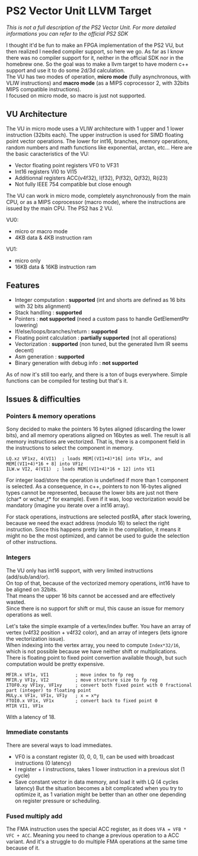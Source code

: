 # PS2 Vector Unit LLVM Target 
_This is not a full description of the PS2 Vector Unit. For more detailed informations you can refer to the official PS2 SDK_  

I thought it'd be fun to make an FPGA implementation of the PS2 VU, but then realized I needed compiler support, so here we go.
As far as I know there was no compiler support for it, neither in the official SDK nor in the homebrew one. 
So the goal was to make a llvm target to have modern c++ support and use it to do some 2d/3d calculation.  
The VU has two modes of operation, **micro mode** (fully asynchronous, with VLIW instructions) and **macro mode** (as a MIPS coprocessor 2, with 32bits MIPS compatible instructions).  
I focused on micro mode, so macro is just not supported.

## VU Architecture
The VU in micro mode uses a VLIW architecture with 1 upper and 1 lower instruction (32bits each).
The upper instruction is used for SIMD floating point vector operations. The lower for int16, branches, memory operations, random numbers and math functions like exponential, arctan, etc...
Here are the basic caracteristics of the VU:
- Vector floating point registers VF0 to VF31
- Int16 registers VI0 to VI15
- Additionnal registers ACC(v4f32), I(f32), P(f32), Q(f32), R(i23)
- Not fully IEEE 754 compatible but close enough

The VU can work in micro mode, completely asynchronously from the main CPU, or as a MIPS coprocessor (macro mode), where the instructions are issued by the main CPU.
The PS2 has 2 VU.  

VU0:
- micro or macro mode
- 4KB data & 4KB instruction ram

VU1:
- micro only
- 16KB data & 16KB instruction ram

## Features
- Integer computation : **supported** (int and shorts are defined as 16 bits with 32 bits alignment)
- Stack handling : **supported**
- Pointers : **not supported** (need a custom pass to handle GetElementPtr lowering)
- If/else/loops/branches/return : **supported**
- Floating point calculation : **partially supported** (not all operations)
- Vectorization : **supported** (non tuned, but the generated llvm IR seems decent)
- Asm generation : **supported**
- Binary generation with debug info : **not supported**

As of now it's still too early, and there is a ton of bugs everywhere. Simple functions can be compiled for testing but that's it.

## Issues & difficulties
### Pointers & memory operations
Sony decided to make the pointers 16 bytes aligned (discarding the lower bits), and all memory operations aligned on 16bytes as well.
The result is all memory instructions are vectorized. That is, there is a component field in the instructions to select the component in memory.
```
LQ.xz VF1xz, 4(VI1)  ; loads MEM[(VI1+4)*16] into VF1x, and MEM[(VI1+4)*16 + 8] into VF1z
ILW.w VI2, 4(VI1)  ; loads MEM[(VI1+4)*16 + 12] into VI1
```
For integer load/store the operation is undefined if more than 1 component is selected.
As a consequence, in c++, pointers to non 16-bytes aligned types cannot be represented, because the lower bits are just not there (char* or wchar_t* for example).
Even if it was, loop vectorization would be mandatory (imagine you iterate over a int16 array).
  
For stack operations, instructions are selected postRA, after stack lowering, because we need the exact address (modulo 16) to select the right instruction.
Since this happens pretty late in the compilation, it means it might no be the most optimized, and cannot be used to guide the selection of other instructions.

### Integers
The VU only has int16 support, with very limited instructions (add/sub/and/or).  
On top of that, because of the vectorized memory operations, int16 have to be aligned on 32bits.  
That means the upper 16 bits cannot be accessed and are effectively wasted.  
Since there is no support for shift or mul, this cause an issue for memory operations as well.

Let's take the simple example of a vertex/index buffer. You have an array of vertex (v4f32 position + v4f32 color), and an array of integers (lets ignore the vectorization issue).  
When indexing into the vertex array, you need to compute `Index*32/16`, which is not possible because we have neither shift or multiplications.  
There is floating point to fixed point convertion available though, but such computation would be pretty expensive.
```
MFIR.x VF1x, VI1          ; move index to fp reg
MFIR.y VF1y, VI2          ; move structure size to fp reg
ITOF0.xy VF1xy, VF1xy     ; convert both fixed point with 0 fractional part (integer) to floating point
MULy.x VF1x, VF1x, VF1y   ; x = x*y
FTOI0.x VF1x, VF1x        ; convert back to fixed point 0
MTIR VI1, VF1x
```
With a latency of 18.

### Immediate constants
There are several ways to load immediates.
- VF0 is a constant register (0, 0, 0, 1), can be used with broadcast instructions (0 latency)
- I register + I instructions, takes 1 lower instruction in a previous slot (1 cycle)
- Save constant vector in data memory, and load it with LQ (4 cycles latency)
But the situation becomes a bit complicated when you try to optimize it, as 1 variation might be better than an other one depending on register pressure or scheduling.

### Fused multiply add
The FMA instruction uses the special ACC register, as it does `VFA = VFB * VFC + ACC`.
Meaning you need to change a previous operation to a ACC variant. And it's a struggle to do multiple FMA operations at the same time because of it.
